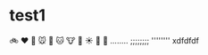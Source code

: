 # test1

:bike: :heart: :dog: :mouse: :rabbit: :cat: :cow: :pig: :sunny: :car: :cactus:
........
;;;;;;;;
''''''''
xdfdfdf
